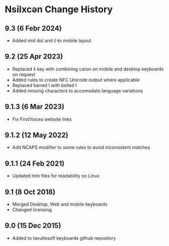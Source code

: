 Nsilxcən Change History
============================
9.3 (6 Febr 2024)
------------------
* Added mid dot and č̓ to mobile layout

9.2 (25 Apr 2023)
-------------------
* Replaced x̌ key with combining caron on mobile and desktop keyboards on request
* Added rules to create NFC Unicode output where applicable
* Replaced barred l with belted l
* Added missing characters to accomodate language variations

9.1.3 (6 Mar 2023)
-------------------
* Fix FirstVoices website links

9.1.2 (12 May 2022)
-------------------
* Add NCAPS modifier to some rules to avoid inconsistent matches

9.1.1 (24 Feb 2021)
-------------------
* Updated htm files for readability on Linux

9.1 (8 Oct 2018)
-----------------
* Merged Desktop, Web and mobile keyboards
* Changed licensing

9.0 (15 Dec 2015)
-----------------

* Added to tavultesoft keyboards github repository

